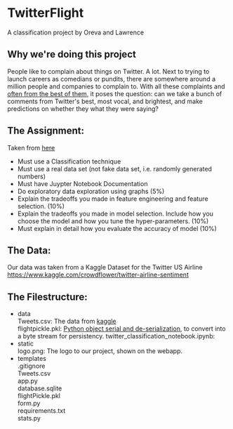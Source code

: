 # TwitterFlight
A classification project by Oreva and Lawrence

## Why we're doing this project
People like to complain about things on Twitter. A lot. Next to trying to launch careers as comedians or pundits, there are somewhere around a million people and companies to complain to. With all these complaints and [often from the best of them](https://www.thewrap.com/john-podhoretz-declares-victory-in-war-with-nyc-restaurant-chain/), it poses the question: can we take a bunch of comments from Twitter's best, most vocal, and brightest, and make predictions on whether they what they were saying?

## The Assignment:
Taken from [here](https://mycourses.unh.edu/courses/48074/assignments/306480)
- Must use a Classification technique 
- Must use a real data set (not fake data set, i.e. randomly generated numbers) 
- Must have Juypter Notebook Documentation
- Do exploratory data exploration using graphs  (5%)
- Explain the tradeoffs you made in feature engineering and feature selection. (10%)
- Explain the tradeoffs you made in model selection. Include how you choose the model and how you tune the hyper-parameters.  (10%)
- Must explain in detail how you evaluate the accuracy of model (10%)

## The Data:
Our data was taken from a Kaggle Dataset for the Twitter US Airline https://www.kaggle.com/crowdflower/twitter-airline-sentiment

## The Filestructure:
- data  
Tweets.csv: The data from [kaggle](https://www.kaggle.com/crowdflower/twitter-airline-sentiment)  
flightpickle.pkl: [Python object serial and de-serialization](https://pythontips.com/2013/08/02/what-is-pickle-in-python/), to convert into a byte stream for persistency.
twitter_classification_notebook.ipynb: 
- static  
logo.png: The logo to our project, shown on the webapp.
- templates    
.gitignore  
Tweets.csv  
app.py  
database.sqlite  
flightPickle.pkl  
form.py  
requirements.txt  
stats.py  

